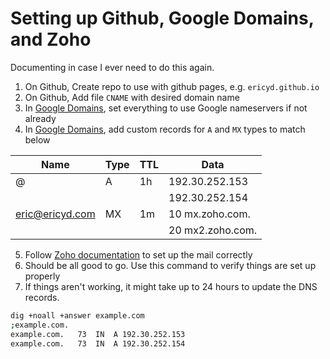 # Setting up Github, Google Domains, and Zoho

Documenting in case I ever need to do this again.

1. On Github, Create repo to use with github pages, e.g. `ericyd.github.io`
2. On Github, Add file `CNAME` with desired domain name
3. In [Google Domains](https://domains.google.com), set everything to use Google nameservers if not already
4. In [Google Domains](https://domains.google.com), add custom records for `A` and `MX` types to match below

Name            | Type  | TTL | Data
----------------|-------|-----|------------
@               |A      | 1h  | 192.30.252.153
                |       |     | 192.30.252.154
eric@ericyd.com |MX     | 1m  | 10 mx.zoho.com.
                |       |     | 20 mx2.zoho.com.

5. Follow [Zoho documentation](https://www.zoho.com/mail/help/email-hosting-with-zoho.html) to set up the mail correctly
6. Should be all good to go. Use this command to verify things are set up properly
7. If things aren't working, it might take up to 24 hours to update the DNS records.

```bash
dig +noall +answer example.com
;example.com.
example.com.   73  IN  A 192.30.252.153
example.com.   73  IN  A 192.30.252.154
```
